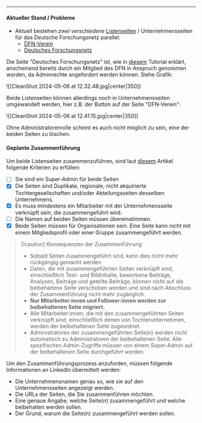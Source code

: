 ***
#### Aktueller Stand / Probleme

- Aktuell bestehen *zwei verschiedene* [Listenseiten](https://www.linkedin.com/help/linkedin/answer/a565267/eine-linkedin-listenseite-in-anspruch-nehmen?lang=de) / Unternehmensseiten für das Deutsche Forschungsnetz parallel:
	- [DFN-Verein](https://www.linkedin.com/company/dfn-verein/)
	- [Deutsches Forschungsnetz](https://www.linkedin.com/company/deutsches-forschungsnetz/mycompany/)

Die Seite "Deutsches Forschungsnetz" ist, wie in [diesem](https://www.linkedin.com/help/linkedin/answer/a565267/eine-linkedin-listenseite-in-anspruch-nehmen?lang=de) Tutorial erklärt, anscheinend bereits durch ein Mitglied des DFN in Anspruch genommen worden, da Adminrechte angefordert werden können. Siehe Grafik:

![[CleanShot 2024-05-06 at 12.32.48.jpg|center|350]]

Beide Listenseiten können allerdings noch in Unternehmensseiten umgewandelt werden, hier z.B. der Button auf der Seite "DFN-Verein":

![[CleanShot 2024-05-06 at 12.41.15.jpg|center|350]]

Ohne Administratorenrolle scheint es auch nicht möglich zu sein, eine der beiden Seiten zu löschen.

#### Geplante Zusammenführung

Um beide Listenseiten zusammenzuführen, sind laut [diesem](https://www.linkedin.com/help/linkedin/answer/a554310) Artikel folgende Kriterien zu erfüllen:

- [ ] Sie sind ein Super-Admin für beide Seiten
- [x] Die Seiten sind Duplikate, regionale, nicht akquirierte Tochtergesellschaften und/oder Abteilungsseiten desselben Unternehmens.
- [x] Es muss mindestens ein Mitarbeiter mit der Unternehmensseite verknüpft sein, die zusammengeführt wird.
- [ ] Die Namen auf beiden Seiten müssen übereinstimmen.
- [x] Beide Seiten müssen für Organisationen sein. Eine Seite kann nicht mit einem Mitgliedsprofil oder einer Gruppe zusammengeführt werden.

> [!caution] Konsequenzen der Zusammenführung
> - Sobald Seiten zusammengeführt sind, kann dies nicht mehr rückgängig gemacht werden
> - Daten, die mit zusammengeführten Seiten verknüpft sind, einschließlich Text- und Bildinhalte, beworbene Beiträge, Analysen, Beiträge und geteilte Beiträge, können nicht auf die beibehaltene Seite verschoben werden und sind nach Abschluss der Zusammenführung nicht mehr zugänglich.
> - **Nur Mitarbeiter:innen und Follower:innen werden zur beibehaltenen Seite migriert.**
> - Alle Mitarbeiter:innen, die mit den zusammengeführten Seiten verknüpft sind, einschließlich denen von Tochterunternehmen, werden der beibehaltenen Seite zugeordnet.
> - Administratoren der zusammengeführten Seite(n) werden nicht automatisch zu Administratoren der beibehaltenen Seite. Alle spezifischen Admin-Zugriffe müssen von einem Super-Admin auf der beibehaltenen Seite durchgeführt werden.

Um den Zusammenführungsprozess anzuforden, müssen folgende Informationen an LinkedIn übermittelt werden:

- Die Unternehmensnamen genau so, wie sie auf den Unternehmensseiten angezeigt werden.
- Die URLs der Seiten, die Sie zusammenführen möchten.
- Eine genaue Angabe, welche Seite(n) zusammengeführt und welche beibehalten werden sollen.
- Der Grund, warum die Seite(n) zusammengeführt werden sollen.